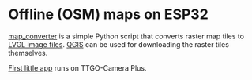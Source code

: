 # Offline (OSM) maps on ESP32

[map_converter](map_converter/map_converter.py) is a simple
Python script that converts raster map tiles to
[LVGL image files](https://docs.lvgl.io/latest/en/html/overview/image.html#color-formats).
[QGIS](https://www.qgis.org/en/site/) can be used for downloading the raster tiles themselves.

[First little app](ttgo_tcamplus_map_demo/main) runs on TTGO-Camera Plus.



